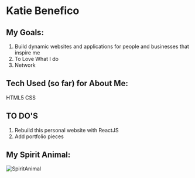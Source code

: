  

# Katie Benefico
## My Goals:
  1. Build dynamic websites and applications for people and businesses that inspire me
  2. To Love What I do
  3. Network

## Tech Used (so far) for About Me:
  HTML5
  CSS

## TO DO'S
  1. Rebuild this personal website with ReactJS
  2. Add portfolio pieces

## My Spirit Animal:
![SpiritAnimal](http://ngm.nationalgeographic.com/2013/04/manatees/img/01-florida-manatee-670.jpg)
